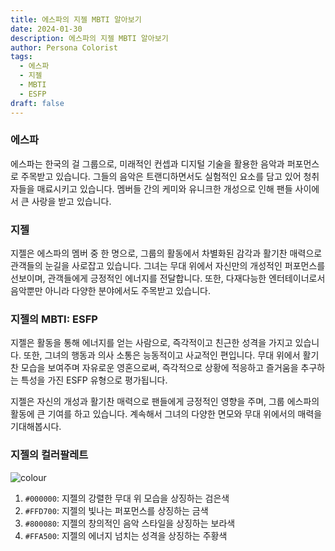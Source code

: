 ```yaml
---
title: 에스파의 지젤 MBTI 알아보기
date: 2024-01-30
description: 에스파의 지젤 MBTI 알아보기
author: Persona Colorist
tags:
  - 에스파
  - 지젤
  - MBTI
  - ESFP
draft: false
---
```

### 에스파
에스파는 한국의 걸 그룹으로, 미래적인 컨셉과 디지털 기술을 활용한 음악과 퍼포먼스로 주목받고 있습니다. 그들의 음악은 트랜디하면서도 실험적인 요소를 담고 있어 청취자들을 매료시키고 있습니다. 멤버들 간의 케미와 유니크한 개성으로 인해 팬들 사이에서 큰 사랑을 받고 있습니다.

### 지젤
지젤은 에스파의 멤버 중 한 명으로, 그룹의 활동에서 차별화된 감각과 활기찬 매력으로 관객들의 눈길을 사로잡고 있습니다. 그녀는 무대 위에서 자신만의 개성적인 퍼포먼스를 선보이며, 관객들에게 긍정적인 에너지를 전달합니다. 또한, 다재다능한 엔터테이너로서 음악뿐만 아니라 다양한 분야에서도 주목받고 있습니다.

### 지젤의 MBTI: ESFP
지젤은 활동을 통해 에너지를 얻는 사람으로, 즉각적이고 친근한 성격을 가지고 있습니다. 또한, 그녀의 행동과 의사 소통은 능동적이고 사교적인 편입니다. 무대 위에서 활기찬 모습을 보여주며 자유로운 영혼으로써, 즉각적으로 상황에 적응하고 즐거움을 추구하는 특성을 가진 ESFP 유형으로 평가됩니다.

지젤은 자신의 개성과 활기찬 매력으로 팬들에게 긍정적인 영향을 주며, 그룹 에스파의 활동에 큰 기여를 하고 있습니다. 계속해서 그녀의 다양한 면모와 무대 위에서의 매력을 기대해봅시다.

### 지젤의 컬러팔레트

![colour](https://i.imgur.com/GnK5SK9.png#center)

1. `#000000`: 지젤의 강렬한 무대 위 모습을 상징하는 검은색
2. `#FFD700`: 지젤의 빛나는 퍼포먼스를 상징하는 금색
3. `#800080`: 지젤의 창의적인 음악 스타일을 상징하는 보라색
4. `#FFA500`: 지젤의 에너지 넘치는 성격을 상징하는 주황색
